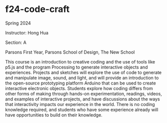 # f24-code-craft

Spring 2024

Instructor: Hong Hua

Section: A

Parsons First Year, Parsons School of Design, The New School

This course is an introduction to creative coding and the use of tools like p5.js and the program Processing to generate interactive objects and experiences. Projects and sketches will explore the use of code to generate and manipulate image, sound, and light, and will provide an introduction to the open-source prototyping platform Arduino that can be used to create interactive electronic objects. Students explore how coding differs from other forms of making through hands-on experimentation, readings, videos, and examples of interactive projects, and have discussions about the ways that interactivity impacts our experience in the world. There is no coding knowledge required, and students who have some experience already will have opportunities to build on their knowledge. 
